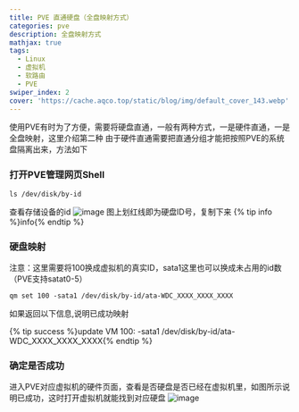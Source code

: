 ```yaml
---
title: PVE 直通硬盘（全盘映射方式）
categories: pve
description: 全盘映射方式
mathjax: true
tags:
  - Linux
  - 虚拟机
  - 软路由
  - PVE
swiper_index: 2
cover: 'https://cache.aqco.top/static/blog/img/default_cover_143.webp'
---
```

使用PVE有时为了方便，需要将硬盘直通，一般有两种方式，一是硬件直通，一是全盘映射，这里介绍第二种 由于硬件直通需要把直通分组才能把按照PVE的系统盘隔离出来，方法如下
### 打开PVE管理网页Shell
```
ls /dev/disk/by-id
```
查看存储设备的id
![image](https://cache.aqco.top/static/blog/img/screenshot20231215.png)
图上划红线即为硬盘ID号，复制下来
{% tip info %}info{% endtip %}
### 硬盘映射
注意：这里需要将100换成虚拟机的真实ID，sata1这里也可以换成未占用的id数（PVE支持satat0-5）
```
qm set 100 -sata1 /dev/disk/by-id/ata-WDC_XXXX_XXXX_XXXX
```
如果返回以下信息,说明已成功映射

{% tip success %}update VM 100: -sata1 /dev/disk/by-id/ata-WDC_XXXX_XXXX_XXXX{% endtip %}
### 确定是否成功
进入PVE对应虚拟机的硬件页面，查看是否硬盘是否已经在虚拟机里，如图所示说明已成功，这时打开虚拟机就能找到对应硬盘
![image](https://cache.aqco.top/static/blog/img/screenshot20231216.png)



